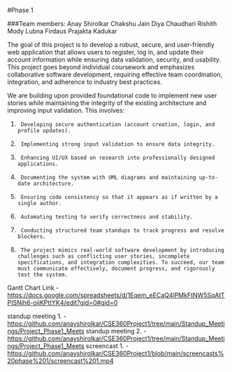 #Phase 1

###Team members:
Anay Shirolkar
Chakshu Jain
Diya Chaudhari
Rishith Mody
Lubna Firdaus
Prajakta Kadukar

The goal of this project is to develop a robust, secure, and user-friendly web application that allows users to register, log in, and update their account information while ensuring data validation, security, and usability. This project goes beyond individual coursework and emphasizes collaborative software development, requiring effective team coordination, integration, and adherence to industry best practices.

We are building upon provided foundational code to implement new user stories while maintaining the integrity of the existing architecture and improving input validation. This involves:

1.      Developing secure authentication (account creation, login, and profile updates).
2.      Implementing strong input validation to ensure data integrity.
3.      Enhancing UI/UX based on research into professionally designed applications.
4.      Documenting the system with UML diagrams and maintaining up-to-date architecture.
5.      Ensuring code consistency so that it appears as if written by a single author.
4.      Automating testing to verify correctness and stability.
5.      Conducting structured team standups to track progress and resolve blockers.
6.      The project mimics real-world software development by introducing challenges such as conflicting user stories, incomplete           specifications, and integration complexities. To succeed, our team must communicate effectively, document progress, and rigorously test the system.



Gantt Chart Link - https://docs.google.com/spreadsheets/d/1Eqem_eECaQ4lPMkFtNW5SqAtTPISNjh6-oijKPttYK4/edit?gid=0#gid=0

standup meeting 1. - https://github.com/anayshirolkar/CSE360Project1/tree/main/Standup_Meetings/Project_Phase1_Meets
standup meeting 2. - https://github.com/anayshirolkar/CSE360Project1/tree/main/Standup_Meetings/Project_Phase1_Meets
screencast 1. - https://github.com/anayshirolkar/CSE360Project1/blob/main/screencasts%20phase%201/screencast%201.mp4



